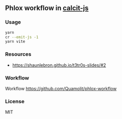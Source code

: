 
Phlox workflow in [calcit-js](https://github.com/Quamolit/phlox.calcit)
----

### Usage

```bash
yarn
cr --emit-js -1
yarn vite
```

### Resources

- https://shaunlebron.github.io/t3tr0s-slides/#2

### Workflow

Workflow https://github.com/Quamolit/phlox-workflow

### License

MIT
